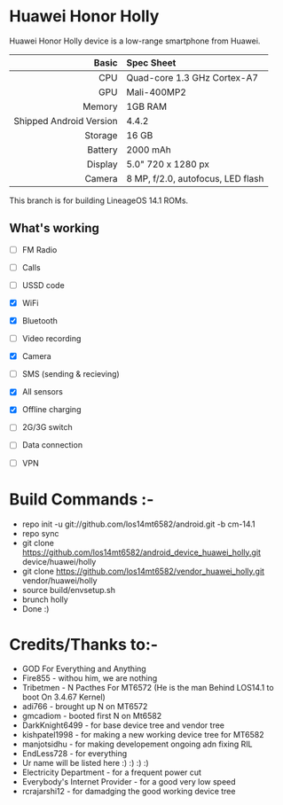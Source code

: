 # Huawei Honor Holly

Huawei Honor Holly device is a low-range smartphone from Huawei.

Basic   | Spec Sheet
-------:|:-------------------------
CPU     | Quad-core 1.3 GHz Cortex-A7
GPU     | Mali-400MP2
Memory  | 1GB RAM
Shipped Android Version | 4.4.2
Storage | 16 GB
Battery | 2000 mAh
Display | 5.0" 720 x 1280 px
Camera  | 8 MP, f/2.0, autofocus, LED flash



This branch is for building LineageOS 14.1 ROMs.

## What's working
- [ ] FM Radio
- [ ] Calls
- [ ] USSD code
- [x] WiFi
- [x] Bluetooth
- [ ] Video recording
- [x] Camera
- [ ] SMS (sending & recieving)
- [x] All sensors
- [x] Offline charging
- [ ] 2G/3G switch
- [ ] Data connection
- [ ] VPN


# Build Commands :-

  * repo init -u git://github.com/los14mt6582/android.git -b cm-14.1
  * repo sync
  * git clone https://github.com/los14mt6582/android_device_huawei_holly.git device/huawei/holly
  * git clone https://github.com/los14mt6582/vendor_huawei_holly.git vendor/huawei/holly
  * source build/envsetup.sh
  * brunch holly
  * Done :)
  
# Credits/Thanks to:-
  * GOD For Everything and Anything
  * Fire855 - withou him, we are nothing
  * Tribetmen - N Pacthes For MT6572 (He is the man Behind LOS14.1 to boot On 3.4.67 Kernel)
  * adi766 - brought up N on MT6572
  * gmcadiom - booted first N on Mt6582
  * DarkKnight6499 - for base device tree and vendor tree
  * kishpatel1998 - for making a new working device tree for MT6582
  * manjotsidhu - for making developement ongoing adn fixing RIL
  * EndLess728 - for everything
  * Ur name will be listed here :) :) :) :)
  * Electricity Department - for a frequent power cut
  * Everybody's Internet Provider - for a good very low speed
  * rcrajarshi12 - for damadging the good working device tree
